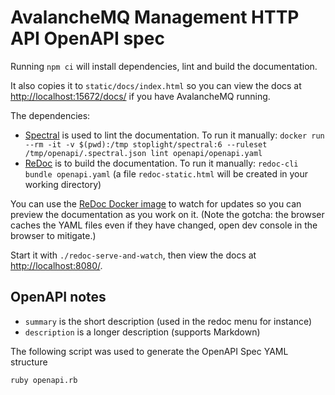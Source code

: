# AvalancheMQ Management HTTP API OpenAPI spec

Running `npm ci` will install dependencies, lint and build the documentation.

It also copies it to `static/docs/index.html` so you can view the docs at [http://localhost:15672/docs/](http://localhost:15672/docs/) if you have AvalancheMQ running.

The dependencies:

* [Spectral] is used to lint the documentation. To run it manually: `docker run --rm -it -v $(pwd):/tmp stoplight/spectral:6 --ruleset /tmp/openapi/.spectral.json lint openapi/openapi.yaml`
* [ReDoc] is to build the documentation.
  To run it manually: `redoc-cli bundle openapi.yaml` (a file `redoc-static.html` will be created in your working directory)

You can use the [ReDoc Docker image] to watch for updates so you can preview the documentation as you work on it. (Note the gotcha: the browser caches the YAML files even if they have changed, open dev console in the browser to mitigate.)

Start it with `./redoc-serve-and-watch`, then view the docs at [http://localhost:8080/](http://localhost:8080/).

## OpenAPI notes

* `summary` is the short description (used in the redoc menu for instance)
* `description` is a longer description (supports Markdown)

The following script was used to generate the OpenAPI Spec YAML structure

    ruby openapi.rb

[Spectral]: https://github.com/stoplightio/spectral
[ReDoc]: https://github.com/Redocly/redoc
[ReDoc Docker image]: https://github.com/Redocly/redoc/tree/master/config/docker#official-redoc-docker-image
